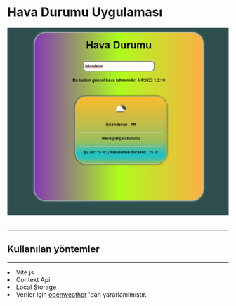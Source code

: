 <h1>Hava Durumu Uygulaması</h1>

<img src="./img/weather.png">
<br/>
<br/>
<hr/>
 
<h2> Kullanılan yöntemler</h2>
<hr/>


<li> Vite.js</li>

<li> Context Api</li>

<li> Local Storage</li>

<li> Veriler için <a href="https://openweathermap.org/"> openweather</a> 'dan yararlanılmıştır.</li>
